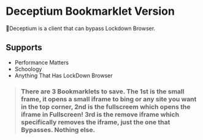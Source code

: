 # Deceptium Bookmarklet Version

📓Deceptium is a client that can bypass Lockdown Browser.

## Supports

- Performance Matters
- Schoology
- Anything That Has LockDown Browser

> ### There are 3 Bookmarklets to save. The 1st is the small frame, it opens a small iframe to bing or any site you want in the top corner, 2nd is the fullscreem which opens the iframe in Fullscreen! 3rd is the remove iframe which specifically removes the iframe, just the one that Bypasses. Nothing else.
